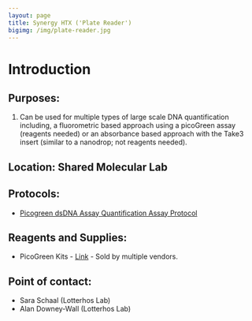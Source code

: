```yaml
---
layout: page
title: Synergy HTX ('Plate Reader')
bigimg: /img/plate-reader.jpg
---
```

# Introduction

## Purposes: 
1) Can be used for multiple types of large scale DNA quantification including, a fluorometric based approach using a picoGreen assay (reagents needed) or an absorbance based approach with the Take3 insert (similar to a nanodrop; not reagents needed).

## Location: Shared Molecular Lab

## Protocols: 

* [Picogreen dsDNA Assay Quantification Assay Protocol](https://numsc-corefacility.github.io/sharedLabSpace/picoGreenAssaydsDNA.md)

## Reagents and Supplies: 

* PicoGreen Kits - [Link](https://www.fishersci.com/shop/products/quant-it-picogreen-dsdna/p7589) - Sold by multiple vendors.

## Point of contact: 
- Sara Schaal (Lotterhos Lab)
- Alan Downey-Wall (Lotterhos Lab)

